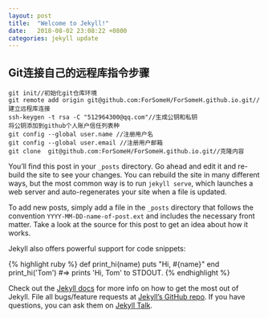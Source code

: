 ```yaml
---
layout: post
title:  "Welcome to Jekyll!"
date:   2018-08-02 23:08:22 +0800
categories: jekyll update
---
```



## Git连接自己的远程库指令步骤

```
git init//初始化git仓库环境
git remote add origin git@github.com:ForSomeH/ForSomeH.github.io.git//建立远程库连接
ssh-keygen -t rsa -C "512964300@qq.com"//生成公钥和私钥
将公钥添加到github个人账户信任列表种
git config --global user.name //注册用户名
git config --global user.email //注册用户邮箱
git clone  git@github.com:ForSomeH/ForSomeH.github.io.git//克隆内容

```



You’ll find this post in your `_posts` directory. Go ahead and edit it and re-build the site to see your changes. You can rebuild the site in many different ways, but the most common way is to run `jekyll serve`, which launches a web server and auto-regenerates your site when a file is updated.

To add new posts, simply add a file in the `_posts` directory that follows the convention `YYYY-MM-DD-name-of-post.ext` and includes the necessary front matter. Take a look at the source for this post to get an idea about how it works.

Jekyll also offers powerful support for code snippets:

{% highlight ruby %}
def print_hi(name)
  puts "Hi, #{name}"
end
print_hi('Tom')
#=> prints 'Hi, Tom' to STDOUT.
{% endhighlight %}

Check out the [Jekyll docs][jekyll-docs] for more info on how to get the most out of Jekyll. File all bugs/feature requests at [Jekyll’s GitHub repo][jekyll-gh]. If you have questions, you can ask them on [Jekyll Talk][jekyll-talk].

[jekyll-docs]: https://jekyllrb.com/docs/home
[jekyll-gh]: https://github.com/jekyll/jekyll
[jekyll-talk]: https://talk.jekyllrb.com/
